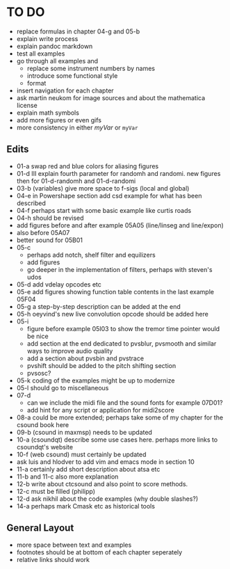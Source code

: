 TO DO
=====

- replace formulas in chapter 04-g and 05-b
- explain write process
- explain pandoc markdown
- test all examples
- go through all examples and
    - replace some instrument numbers by names
    - introduce some functional style
    - format 
- insert navigation for each chapter
- ask martin neukom for image sources and about the mathematica license
- explain math symbols
- add more figures or even gifs
- more consistency in either *myVar* or `myVar` 


Edits
-----

- 01-a swap red and blue colors for aliasing figures
- 01-d III explain fourth parameter for randomh and randomi.
  new figures then for 01-d-randomh and 01-d-randomi
- 03-b (variables) give more space to f-sigs (local and global)
- 04-e in Powershape section add csd example for what has been described
- 04-f perhaps start with some basic example like curtis roads
- 04-h should be revised
- add figures before and after example 05A05 (line/linseg and line/expon)
- also before 05A07
- better sound for 05B01
- 05-c 
    - perhaps add notch, shelf filter and equilizers
    - add figures
    - go deeper in the implementation of filters, perhaps with steven's udos
- 05-d add vdelay opcodes etc
- 05-e add figures showing function table contents in the last example 05F04
- 05-g a step-by-step description can be added at the end
- 05-h oeyvind's new live convolution opcode should be added here
- 05-i 
    - figure before example 05I03 to show the tremor time pointer would be nice
    - add section at the end dedicated to pvsblur, pvsmooth and similar ways
      to improve audio quality
    - add a section about pvsbin and pvstrace
    - pvshift should be added to the pitch shifting section
    - pvsosc?
- 05-k coding of the examples might be up to modernize
- 05-l should go to miscellaneous
- 07-d 
    - can we include the midi file and the sound fonts for example 07D01?
    - add hint for any script or application for midi2score
- 08-a could be more extended; perhaps take some of my chapter for the
  csound book here
- 09-b (csound in maxmsp) needs to be updated
- 10-a (csoundqt) describe some use cases here. perhaps more links to 
  csoundqt's website
- 10-f (web csound) must certainly be updated
- ask luis and hlodver to add vim and emacs mode in section 10
- 11-a certainly add short description about atsa etc
- 11-b and 11-c also more explanation
- 12-b write about ctcsound and also point to score methods.
- 12-c must be filled (philipp)
- 12-d ask nikhil about the code examples (why double slashes?)
- 14-a perhaps mark Cmask etc as historical tools


General Layout
--------------

- more space between text and examples
- footnotes should be at bottom of each chapter seperately
- relative links should work
